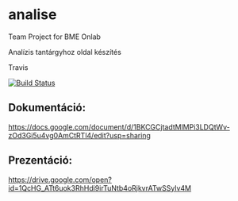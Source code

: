 # analise
Team Project for BME Onlab

Analízis tantárgyhoz oldal készítés

Travis

[![Build Status](https://travis-ci.com/martinhuszti/analise.svg?branch=master)](https://travis-ci.com/martinhuszti/analise)

## Dokumentáció:
<https://docs.google.com/document/d/1BKCGCjtadtMlMPi3LDQtWv-zOd3Gi5u4vg0AmCtRTl4/edit?usp=sharing>

## Prezentáció:
<https://drive.google.com/open?id=1QcHG_ATt6uok3RhHdi9irTuNtb4oRjkvrATwSSylv4M>

